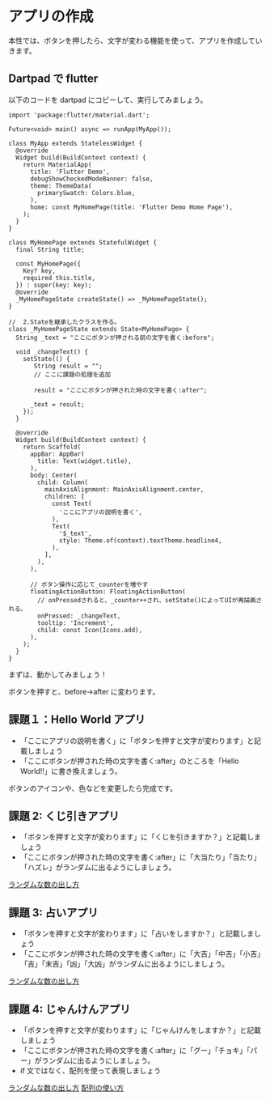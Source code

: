 # アプリの作成

本性では、ボタンを押したら、文字が変わる機能を使って、アプリを作成していきます。

## Dartpad で flutter

以下のコードを dartpad にコピーして、実行してみましょう。

```
import 'package:flutter/material.dart';

Future<void> main() async => runApp(MyApp());

class MyApp extends StatelessWidget {
  @override
  Widget build(BuildContext context) {
    return MaterialApp(
      title: 'Flutter Demo',
      debugShowCheckedModeBanner: false,
      theme: ThemeData(
        primarySwatch: Colors.blue,
      ),
      home: const MyHomePage(title: 'Flutter Demo Home Page'),
    );
  }
}

class MyHomePage extends StatefulWidget {
  final String title;

  const MyHomePage({
    Key? key,
    required this.title,
  }) : super(key: key);
  @override
  _MyHomePageState createState() => _MyHomePageState();
}

//  2.Stateを継承したクラスを作る。
class _MyHomePageState extends State<MyHomePage> {
  String _text = "ここにボタンが押される前の文字を書く:before";

  void _changeText() {
    setState(() {
       String result = "";
       // ここに課題の処理を追加

       result = "ここにボタンが押された時の文字を書く:after";

      _text = result;
    });
  }

  @override
  Widget build(BuildContext context) {
    return Scaffold(
      appBar: AppBar(
        title: Text(widget.title),
      ),
      body: Center(
        child: Column(
          mainAxisAlignment: MainAxisAlignment.center,
          children: [
            const Text(
              'ここにアプリの説明を書く',
            ),
            Text(
              '$_text',
              style: Theme.of(context).textTheme.headline4,
            ),
          ],
        ),
      ),

      // ボタン操作に応じて_counterを増やす
      floatingActionButton: FloatingActionButton(
        // onPressedされると、_counter++され、setState()によってUIが再描画される。
        onPressed: _changeText,
        tooltip: 'Increment',
        child: const Icon(Icons.add),
      ),
    );
  }
}
```

まずは、動かしてみましょう！

ボタンを押すと、before->after に変わります。

## 課題１：Hello World アプリ

- 「ここにアプリの説明を書く」に「ボタンを押すと文字が変わります」と記載しましょう
- 「ここにボタンが押された時の文字を書く:after」のところを「Hello World!!」に書き換えましょう。

ボタンのアイコンや、色などを変更したら完成です。

## 課題 2: くじ引きアプリ

- 「ボタンを押すと文字が変わります」に「くじを引きますか？」と記載しましょう
- 「ここにボタンが押された時の文字を書く:after」に「大当たり」「当たり」「ハズレ」がランダムに出るようにしましょう。

<a href="https://k-sasaking.github.io/flutter-learning/learning/dart9.html" traget="_blank">ランダムな数の出し方</a>

## 課題 3: 占いアプリ

- 「ボタンを押すと文字が変わります」に「占いをしますか？」と記載しましょう
- 「ここにボタンが押された時の文字を書く:after」に「大吉」「中吉」「小吉」「吉」「末吉」「凶」「大凶」がランダムに出るようにしましょう。

<a href="https://k-sasaking.github.io/flutter-learning/learning/dart9.html" traget="_blank">ランダムな数の出し方</a>

## 課題 4: じゃんけんアプリ

- 「ボタンを押すと文字が変わります」に「じゃんけんをしますか？」と記載しましょう
- 「ここにボタンが押された時の文字を書く:after」に「グー」「チョキ」「パー」がランダムに出るようにしましょう。
- if 文ではなく、配列を使って表現しましょう

<a href="https://k-sasaking.github.io/flutter-learning/learning/dart9.html" traget="_blank">ランダムな数の出し方</a>
<a href="https://k-sasaking.github.io/flutter-learning/learning/dart10.html" traget="_blank">配列の使い方</a>
